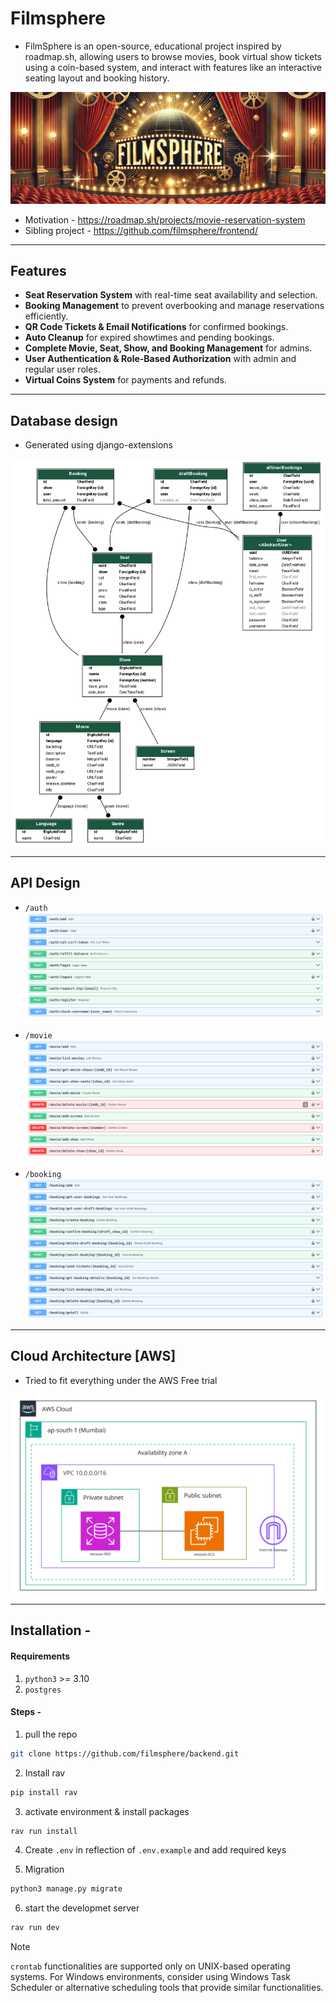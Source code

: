 # Filmsphere

- FilmSphere is an open-source, educational project inspired by roadmap.sh, allowing users to browse movies, book virtual show tickets using a coin-based system, and interact with features like an interactive seating layout and booking history.

![image](assets/banner.png)

- Motivation - https://roadmap.sh/projects/movie-reservation-system
- Sibling project - https://github.com/filmsphere/frontend/

---
## Features 

- **Seat Reservation System** with real-time seat availability and selection.
- **Booking Management** to prevent overbooking and manage reservations efficiently.
- **QR Code Tickets & Email Notifications** for confirmed bookings.
- **Auto Cleanup** for expired showtimes and pending bookings.
- **Complete Movie, Seat, Show, and Booking Management** for admins.
- **User Authentication & Role-Based Authorization** with admin and regular user roles.
- **Virtual Coins System** for payments and refunds.

---

## Database design
- Generated using django-extensions

![models_schema](models_schema.png)

---

## API Design
- `/auth`
![auth_opeeAPI](assets/auth.png)

- `/movie`
![movie_openAPI](assets/movie.png)

- `/booking`
![booking_openAPI](assets/booking.png)

---

## Cloud Architecture [AWS]
- Tried to fit everything under the AWS Free trial

![cloud_architecture](cloud_architecture.png)

---

## Installation -

#### Requirements

1. `python3` >= 3.10
2. `postgres`

#### Steps -

1. pull the repo

```bash
git clone https://github.com/filmsphere/backend.git
```

2. Install rav

```bash
pip install rav
```

3. activate environment & install packages

```bash
rav run install
```

4. Create `.env` in reflection of `.env.example` and add required keys 

5. Migration

```bash
python3 manage.py migrate
```

6. start the developmet server

```bash
rav run dev
```

> [!NOTE]  
> `crontab` functionalities are supported only on UNIX-based operating systems. For Windows environments, consider using Windows Task Scheduler or alternative scheduling tools that provide similar functionalities.
